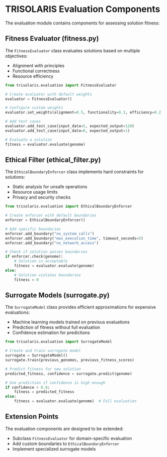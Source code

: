 # TRISOLARIS Evaluation Components

The evaluation module contains components for assessing solution fitness:

## Fitness Evaluator (fitness.py)

The `FitnessEvaluator` class evaluates solutions based on multiple objectives:

- Alignment with principles
- Functional correctness
- Resource efficiency

```python
from trisolaris.evaluation import FitnessEvaluator

# Create evaluator with default weights
evaluator = FitnessEvaluator()

# Configure custom weights
evaluator.set_weights(alignment=0.5, functionality=0.3, efficiency=0.2)

# Add test cases
evaluator.add_test_case(input_data=5, expected_output=120)
evaluator.add_test_case(input_data=0, expected_output=1)

# Evaluate a solution
fitness = evaluator.evaluate(genome)
```

## Ethical Filter (ethical_filter.py)

The `EthicalBoundaryEnforcer` class implements hard constraints for solutions:

- Static analysis for unsafe operations
- Resource usage limits
- Privacy and security checks

```python
from trisolaris.evaluation import EthicalBoundaryEnforcer

# Create enforcer with default boundaries
enforcer = EthicalBoundaryEnforcer()

# Add specific boundaries
enforcer.add_boundary("no_system_calls")
enforcer.add_boundary("max_execution_time", timeout_seconds=5)
enforcer.add_boundary("no_network_access")

# Check if solution passes boundaries
if enforcer.check(genome):
    # Solution is acceptable
    fitness = evaluator.evaluate(genome)
else:
    # Solution violates boundaries
    fitness = 0
```

## Surrogate Models (surrogate.py)

The `SurrogateModel` class provides efficient approximations for expensive evaluations:

- Machine learning models trained on previous evaluations
- Prediction of fitness without full evaluation
- Confidence estimation for predictions

```python
from trisolaris.evaluation import SurrogateModel

# Create and train surrogate model
surrogate = SurrogateModel()
surrogate.train(previous_genomes, previous_fitness_scores)

# Predict fitness for new solution
predicted_fitness, confidence = surrogate.predict(genome)

# Use prediction if confidence is high enough
if confidence > 0.8:
    fitness = predicted_fitness
else:
    fitness = evaluator.evaluate(genome)  # Full evaluation
```

## Extension Points

The evaluation components are designed to be extended:

- Subclass `FitnessEvaluator` for domain-specific evaluation
- Add custom boundaries to `EthicalBoundaryEnforcer`
- Implement specialized surrogate models 
